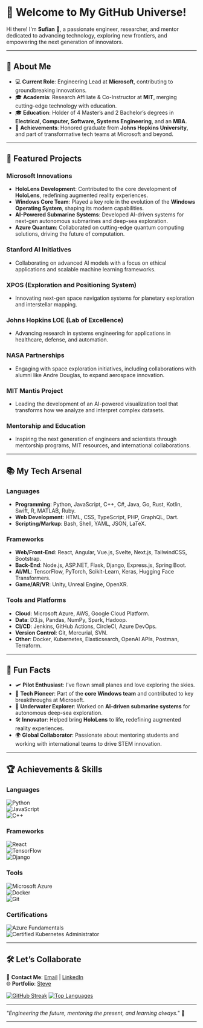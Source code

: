 # 🌌 Welcome to My GitHub Universe!  

Hi there! I'm **Sufian** 👋, a passionate engineer, researcher, and mentor dedicated to advancing technology, exploring new frontiers, and empowering the next generation of innovators.  

---

## 🚀 About Me  

- 💻 **Current Role**: Engineering Lead at **Microsoft**, contributing to groundbreaking innovations.  
- 🎓 **Academia**: Research Affiliate & Co-Instructor at **MIT**, merging cutting-edge technology with education.  
- 🎓 **Education**: Holder of 4 Master’s and 2 Bachelor’s degrees in **Electrical, Computer, Software, Systems Engineering**, and an **MBA**.  
- 🌟 **Achievements**: Honored graduate from **Johns Hopkins University**, and part of transformative tech teams at Microsoft and beyond.  

---

## 🔭 Featured Projects  

### **Microsoft Innovations**  
- **HoloLens Development**: Contributed to the core development of **HoloLens**, redefining augmented reality experiences.  
- **Windows Core Team**: Played a key role in the evolution of the **Windows Operating System**, shaping its modern capabilities.  
- **AI-Powered Submarine Systems**: Developed AI-driven systems for next-gen autonomous submarines and deep-sea exploration.  
- **Azure Quantum**: Collaborated on cutting-edge quantum computing solutions, driving the future of computation.  

### **Stanford AI Initiatives**  
- Collaborating on advanced AI models with a focus on ethical applications and scalable machine learning frameworks.  

### **XPOS (Exploration and Positioning System)**  
- Innovating next-gen space navigation systems for planetary exploration and interstellar mapping.  

### **Johns Hopkins LOE (Lab of Excellence)**  
- Advancing research in systems engineering for applications in healthcare, defense, and automation.  

### **NASA Partnerships**  
- Engaging with space exploration initiatives, including collaborations with alumni like Andre Douglas, to expand aerospace innovation.  

### **MIT Mantis Project**  
- Leading the development of an AI-powered visualization tool that transforms how we analyze and interpret complex datasets.  

### **Mentorship and Education**  
- Inspiring the next generation of engineers and scientists through mentorship programs, MIT resources, and international collaborations.  

---

## 📚 My Tech Arsenal  

### **Languages**  
- **Programming**: Python, JavaScript, C++, C#, Java, Go, Rust, Kotlin, Swift, R, MATLAB, Ruby.  
- **Web Development**: HTML, CSS, TypeScript, PHP, GraphQL, Dart.  
- **Scripting/Markup**: Bash, Shell, YAML, JSON, LaTeX.  

### **Frameworks**  
- **Web/Front-End**: React, Angular, Vue.js, Svelte, Next.js, TailwindCSS, Bootstrap.  
- **Back-End**: Node.js, ASP.NET, Flask, Django, Express.js, Spring Boot.  
- **AI/ML**: TensorFlow, PyTorch, Scikit-Learn, Keras, Hugging Face Transformers.  
- **Game/AR/VR**: Unity, Unreal Engine, OpenXR.  

### **Tools and Platforms**  
- **Cloud**: Microsoft Azure, AWS, Google Cloud Platform.  
- **Data**: D3.js, Pandas, NumPy, Spark, Hadoop.  
- **CI/CD**: Jenkins, GitHub Actions, CircleCI, Azure DevOps.  
- **Version Control**: Git, Mercurial, SVN.  
- **Other**: Docker, Kubernetes, Elasticsearch, OpenAI APIs, Postman, Terraform.  

---

## 🌟 Fun Facts  

- 🛩️ **Pilot Enthusiast**: I’ve flown small planes and love exploring the skies.  
- 🌌 **Tech Pioneer**: Part of the **core Windows team** and contributed to key breakthroughs at Microsoft.  
- 🤿 **Underwater Explorer**: Worked on **AI-driven submarine systems** for autonomous deep-sea exploration.  
- 🛠️ **Innovator**: Helped bring **HoloLens** to life, redefining augmented reality experiences.  
- 🌍 **Global Collaborator**: Passionate about mentoring students and working with international teams to drive STEM innovation.  

---
## 🏆 Achievements & Skills  

### Languages  
![Python](https://img.shields.io/badge/Python-3776AB?style=for-the-badge&logo=python&logoColor=white)  
![JavaScript](https://img.shields.io/badge/JavaScript-F7DF1E?style=for-the-badge&logo=javascript&logoColor=black)  
![C++](https://img.shields.io/badge/C%2B%2B-00599C?style=for-the-badge&logo=c%2B%2B&logoColor=white)  

### Frameworks  
![React](https://img.shields.io/badge/React-61DAFB?style=for-the-badge&logo=react&logoColor=black)  
![TensorFlow](https://img.shields.io/badge/TensorFlow-FF6F00?style=for-the-badge&logo=tensorflow&logoColor=white)  
![Django](https://img.shields.io/badge/Django-092E20?style=for-the-badge&logo=django&logoColor=white)  

### Tools  
![Microsoft Azure](https://img.shields.io/badge/Microsoft_Azure-0078D4?style=for-the-badge&logo=microsoft-azure&logoColor=white)  
![Docker](https://img.shields.io/badge/Docker-2496ED?style=for-the-badge&logo=docker&logoColor=white)  
![Git](https://img.shields.io/badge/Git-F05032?style=for-the-badge&logo=git&logoColor=white)  

### Certifications  
![Azure Fundamentals](https://img.shields.io/badge/Azure_Fundamentals-0078D4?style=for-the-badge&logo=microsoft-azure&logoColor=white)  
![Certified Kubernetes Administrator](https://img.shields.io/badge/CKA-326CE5?style=for-the-badge&logo=kubernetes&logoColor=white)  


---
## 🛠️ Let’s Collaborate  

💌 **Contact Me**: [Email]() | [LinkedIn]()  
🌐 **Portfolio**: [Steve]()  

[![GitHub Streak](https://streak-stats.demolab.com/?user=SufianTA&theme=radical&hide_border=true)](https://git.io/streak-stats)
[![Top Languages](https://github-readme-stats.vercel.app/api/top-langs/?username=SufianTA&layout=compact&theme=radical&hide_border=true&langs_count=8)](https://github.com/anuraghazra/github-readme-stats)


---

_"Engineering the future, mentoring the present, and learning always."_ 🚀  

---

